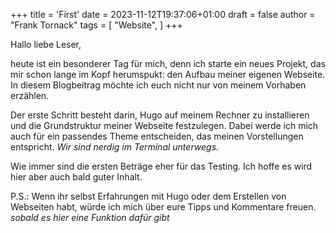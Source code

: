 +++
title = 'First'
date = 2023-11-12T19:37:06+01:00
draft = false
author = "Frank Tornack"
tags = [
    "Website",
]
+++

Hallo liebe Leser,

heute ist ein besonderer Tag für mich, denn ich starte ein neues Projekt, das mir schon lange im Kopf herumspukt: den Aufbau meiner eigenen Webseite. In diesem Blogbeitrag möchte ich euch nicht nur von meinem Vorhaben erzählen.
<!--more-->

Der erste Schritt besteht darin, Hugo auf meinem Rechner zu installieren und die Grundstruktur meiner Webseite festzulegen. Dabei werde ich mich auch für ein passendes Theme entscheiden, das meinen Vorstellungen entspricht. *Wir sind nerdig im Terminal unterwegs.*

Wie immer sind die ersten Beträge eher für das Testing. Ich hoffe es wird hier aber auch bald guter Inhalt.

P.S.: Wenn ihr selbst Erfahrungen mit Hugo oder dem Erstellen von Webseiten habt, würde ich mich über eure Tipps und Kommentare freuen.
*sobald es hier eine Funktion dafür gibt*